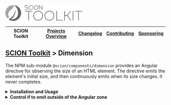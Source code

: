 <a href="/README.md"><img src="/resources/branding/scion-toolkit-banner.svg" height="50" alt="SCION Toolkit"></a>

| SCION Toolkit | [Projects Overview][menu-projects-overview] | [Changelog][menu-changelog] | [Contributing][menu-contributing] | [Sponsoring][menu-sponsoring] |  
| --- | --- | --- | --- | --- |

## [SCION Toolkit][menu-home] > Dimension

The NPM sub-module `@scion/components/dimension` provides an Angular directive for observing the size of an HTML element. The directive emits the element's initial size, and then continuously emits when its size changes. It never completes.

<details>
  <summary><strong>Installation and Usage</strong></summary>

1. Install `@scion/components` using the NPM command-line tool: 
   ```
   npm install @scion/components @scion/toolkit @angular/cdk --save
   ```
   > The library requires some peer dependencies to be installed. By using the above command, those are installed as well.

1. Import `SciDimensionModule` in the module where to use the directive:
   
   ```typescript
   import { SciDimensionModule } from '@scion/components/dimension';

   @NgModule({
     imports: [SciDimensionModule]
   })
   export class AppModule {
   }
   ```

1. Add the `sciDimension` directive to the HTML element for which you want to observe its size:

   ```html
   <div sciDimension (sciDimensionChange)="onDimensionChange($event)"></div>
   ```

1. Add the following method to the component:
   ```typescript
   public onDimensionChange(dimension: Dimension): void {
     console.log(dimension);
   }
   ```
</details>

<details>
  <summary><strong>Control if to emit outside of the Angular zone</strong></summary>
  
You can control if to emit a dimension change inside or outside of the Angular zone by passing a `boolean` value to the input parameter `emitOutsideAngular`. If emitting outside of the Angular zone, the directive does not trigger an Angular change detection cycle. By default, dimension changes are emitted inside of the Angular zone.
  
   ```html
   <div sciDimension (sciDimensionChange)="onDimensionChange($event)" [emitOutsideAngular]="false"></div>
   ```
</details>

[menu-home]: /README.md
[menu-projects-overview]: /docs/site/projects-overview.md
[menu-changelog]: /docs/site/changelog.md
[menu-contributing]: /CONTRIBUTING.md
[menu-sponsoring]: /docs/site/sponsoring.md

